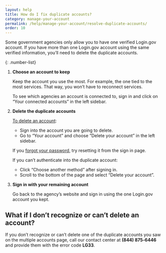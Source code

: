 ```yaml
---
layout: help
title: How do I fix duplicate accounts?
category: manage-your-account
permalink: /help/manage-your-account/resolve-duplicate-accounts/
order: 10
---
```


Some government agencies only allow you to have one verified Login.gov account. If you have more than one Login.gov account using the same verified information, you’ll need to delete the duplicate accounts.

{: .number-list}
1. **Choose an account to keep**

    Keep the account you use the most. For example, the one tied to the most services. That way, you won’t have to reconnect services.

    To see which agencies an account is connected to, sign in and click on “Your connected accounts” in the left sidebar.

2. **Delete the duplicate accounts**

    [To delete an account](/help/manage-your-account/delete-your-account/):
    * Sign into the account you are going to delete.
    * Go to “Your account” and choose “Delete your account” in the left sidebar.

    If you [forgot your password](/help/trouble-signing-in/forgot-your-password/), try resetting it from the sign in page.

    If you can’t authenticate into the duplicate account:
    * Click “Choose another method” after signing in.
    * Scroll to the bottom of the page and select “Delete your account”.

3. **Sign in with your remaining account**

    Go back to the agency’s website and sign in using the one Login.gov account you kept.


## What if I don’t recognize or can’t delete an account?

If you don’t recognize or can’t delete one of the duplicate accounts you saw on the multiple accounts page, call our contact center at **(844)&nbsp;875&#8209;6446** and provide them with the error code **LG33**.
